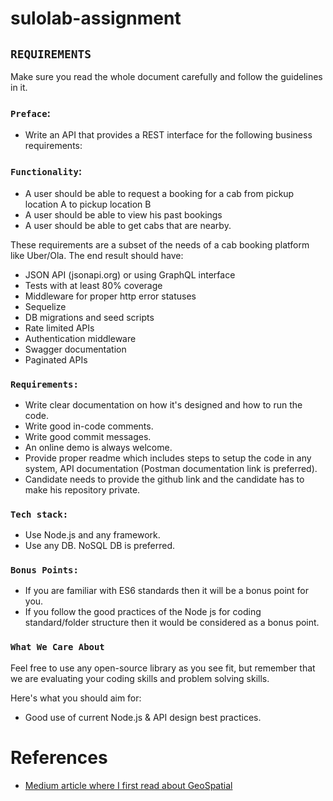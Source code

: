 # sulolab-assignment

## `REQUIREMENTS`
Make sure you read the whole document carefully and follow the guidelines in it.
### `Preface`:
- Write an API that provides a REST interface for the following business requirements: 

### `Functionality`:
- A user should be able to request a booking for a cab from pickup location A to pickup location B 
- A user should be able to view his past bookings 
- A user should be able to get cabs that are nearby. 

These requirements are a subset of the needs of a cab booking platform like Uber/Ola. 
The end result should have: 
- JSON API (jsonapi.org) or using GraphQL interface 
- Tests with at least 80% coverage 
- Middleware for proper http error statuses 
- Sequelize 
- DB migrations and seed scripts 
- Rate limited APIs 
- Authentication middleware 
- Swagger documentation 
- Paginated APIs
### `Requirements:`
- Write clear documentation on how it's designed and how to run the code.
- Write good in-code comments.
- Write good commit messages.
- An online demo is always welcome.
- Provide proper readme which includes steps to setup the code in any system, API documentation (Postman documentation link is preferred).
- Candidate needs to provide the github link and the candidate has to make his repository private.
### `Tech stack:`
- Use Node.js and any framework.
- Use any DB. NoSQL DB is preferred.
### `Bonus Points:`
- If you are familiar with ES6 standards then it will be a bonus point for you.
- If you follow the good practices of the Node js for coding standard/folder structure then it would be considered as a bonus point.
### `What We Care About`
Feel free to use any open-source library as you see fit, but remember that we are evaluating your coding skills and problem solving skills.

Here's what you should aim for:
- Good use of current Node.js & API design best practices.

# References
- [Medium article where I first read about GeoSpatial](https://medium.com/@oshanm1/how-to-find-nearby-locations-within-a-radius-using-mongodb-bbb5f57005f1)



